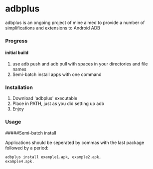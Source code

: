 # adbplus
adbplus is an ongoing project of mine aimed to provide a number of simplifications and extensions to Android ADB 

### Progress

#### initial build
1. use adb push and adb pull with spaces in your directories and file names
2. Semi-batch install apps with one command

### Installation
1. Download 'adbplus' executable
2. Place in PATH, just as you did setting up adb
3. Enjoy

### Usage
#####Semi-batch install

Applications should be seperated by commas with the last package followed by a period:

<code>adbplus install example1.apk, example2.apk, example4.apk.</code>

